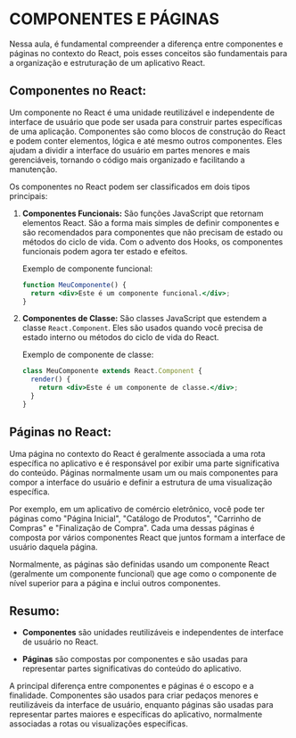# COMPONENTES E PÁGINAS
Nessa aula, é fundamental compreender a diferença entre componentes e páginas no contexto do React, pois esses conceitos são fundamentais para a organização e estruturação de um aplicativo React.

## Componentes no React:
Um componente no React é uma unidade reutilizável e independente de interface de usuário que pode ser usada para construir partes específicas de uma aplicação. Componentes são como blocos de construção do React e podem conter elementos, lógica e até mesmo outros componentes. Eles ajudam a dividir a interface do usuário em partes menores e mais gerenciáveis, tornando o código mais organizado e facilitando a manutenção.

Os componentes no React podem ser classificados em dois tipos principais:

1. **Componentes Funcionais:** São funções JavaScript que retornam elementos React. São a forma mais simples de definir componentes e são recomendados para componentes que não precisam de estado ou métodos do ciclo de vida. Com o advento dos Hooks, os componentes funcionais podem agora ter estado e efeitos.

   Exemplo de componente funcional:

   ```jsx
   function MeuComponente() {
     return <div>Este é um componente funcional.</div>;
   }
   ```

2. **Componentes de Classe:** São classes JavaScript que estendem a classe `React.Component`. Eles são usados quando você precisa de estado interno ou métodos do ciclo de vida do React.

   Exemplo de componente de classe:

   ```jsx
   class MeuComponente extends React.Component {
     render() {
       return <div>Este é um componente de classe.</div>;
     }
   }
   ```

## Páginas no React:
Uma página no contexto do React é geralmente associada a uma rota específica no aplicativo e é responsável por exibir uma parte significativa do conteúdo. Páginas normalmente usam um ou mais componentes para compor a interface do usuário e definir a estrutura de uma visualização específica.

Por exemplo, em um aplicativo de comércio eletrônico, você pode ter páginas como "Página Inicial", "Catálogo de Produtos", "Carrinho de Compras" e "Finalização de Compra". Cada uma dessas páginas é composta por vários componentes React que juntos formam a interface de usuário daquela página.

Normalmente, as páginas são definidas usando um componente React (geralmente um componente funcional) que age como o componente de nível superior para a página e inclui outros componentes.

## Resumo:
- **Componentes** são unidades reutilizáveis e independentes de interface de usuário no React.

- **Páginas** são compostas por componentes e são usadas para representar partes significativas do conteúdo do aplicativo.

A principal diferença entre componentes e páginas é o escopo e a finalidade. Componentes são usados para criar pedaços menores e reutilizáveis da interface de usuário, enquanto páginas são usadas para representar partes maiores e específicas do aplicativo, normalmente associadas a rotas ou visualizações específicas.